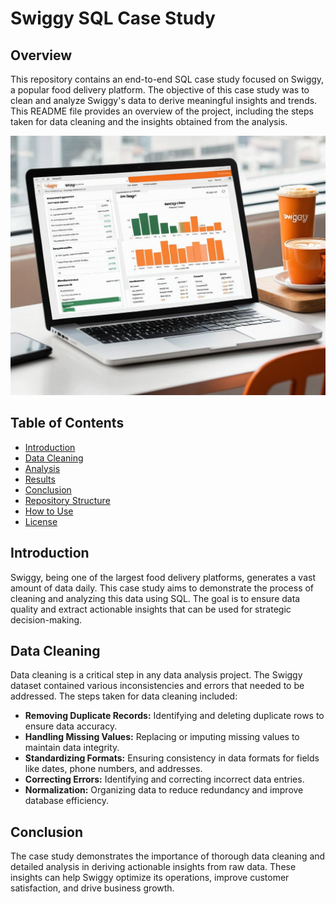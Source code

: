 # Swiggy SQL Case Study

## Overview

This repository contains an end-to-end SQL case study focused on Swiggy, a popular food delivery platform. The objective of this case study was to clean and analyze Swiggy's data to derive meaningful insights and trends. This README file provides an overview of the project, including the steps taken for data cleaning and the insights obtained from the analysis.

![Swiggy](swiggy.jpg)

## Table of Contents

- [Introduction](#introduction)
- [Data Cleaning](#data-cleaning)
- [Analysis](#analysis)
- [Results](#results)
- [Conclusion](#conclusion)
- [Repository Structure](#repository-structure)
- [How to Use](#how-to-use)
- [License](#license)

## Introduction

Swiggy, being one of the largest food delivery platforms, generates a vast amount of data daily. This case study aims to demonstrate the process of cleaning and analyzing this data using SQL. The goal is to ensure data quality and extract actionable insights that can be used for strategic decision-making.

## Data Cleaning

Data cleaning is a critical step in any data analysis project. The Swiggy dataset contained various inconsistencies and errors that needed to be addressed. The steps taken for data cleaning included:

- **Removing Duplicate Records:** Identifying and deleting duplicate rows to ensure data accuracy.
- **Handling Missing Values:** Replacing or imputing missing values to maintain data integrity.
- **Standardizing Formats:** Ensuring consistency in data formats for fields like dates, phone numbers, and addresses.
- **Correcting Errors:** Identifying and correcting incorrect data entries.
- **Normalization:** Organizing data to reduce redundancy and improve database efficiency.


## Conclusion

The case study demonstrates the importance of thorough data cleaning and detailed analysis in deriving actionable insights from raw data. These insights can help Swiggy optimize its operations, improve customer satisfaction, and drive business growth.
